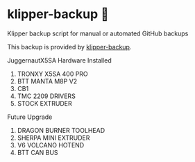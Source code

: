 # klipper-backup 💾 
Klipper backup script for manual or automated GitHub backups 

This backup is provided by [klipper-backup](https://github.com/Staubgeborener/klipper-backup).

JuggernautX5SA
Hardware Installed
1. TRONXY X5SA 400 PRO
2. BTT MANTA M8P V2
3. CB1
4. TMC 2209 DRIVERS
5. STOCK EXTRUDER


Future Upgrade
1. DRAGON BURNER TOOLHEAD
2. SHERPA MINI EXTRUDER
3. V6 VOLCANO HOTEND
4. BTT CAN BUS
